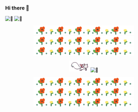 ### Hi there 👋


<img height="150px" alt="🦑" src="https://github-readme-stats.vercel.app/api?username=zivenyang&show_icons=true"> <img height="150px" alt="🦑" src="https://github-readme-stats.vercel.app/api/top-langs/?username=zivenyang&layout=compact">  

<p align=center>
  <img height="30px" src="./images/flower.gif"/>
  <img height="30px" src="./images/flower.gif"/>
  <img height="30px" src="./images/flower.gif"/>
</p>
<p align=center>
  <img height="35px" src="./images/%E7%99%BD%E7%8B%90.gif"/><img height="70px" alt="🦑" src="https://count.getloli.com/get/@zivenyang?theme=rule34">
</p>
<p align=center>
  <img height="30px" src="./images/flower.gif"/>
  <img height="30px" src="./images/flower.gif"/>
  <img height="30px" src="./images/flower.gif"/>
</p>








